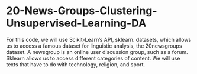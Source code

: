 #  20-News-Groups-Clustering-Unsupervised-Learning-DA
 For this code, we will use Scikit-Learn’s API, sklearn. datasets, which allows us to access a famous dataset for linguistic analysis, the 20newsgroups dataset. A newsgroup is an online user discussion group, such as a forum. Sklearn allows us to access different categories of content. We will use texts that have to do with technology, religion, and sport.
